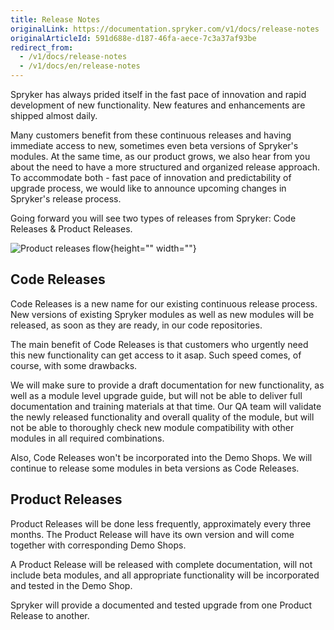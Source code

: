 ```yaml
---
title: Release Notes
originalLink: https://documentation.spryker.com/v1/docs/release-notes
originalArticleId: 591d688e-d187-46fa-aece-7c3a37af93be
redirect_from:
  - /v1/docs/release-notes
  - /v1/docs/en/release-notes
---
```


<!--
Here you can find the latest release notes and archived content. 

Due to the nature of Spryker Commerce OS, we have releases nearly every day. Once or twice a month we aggregate this information into release notes and publish release information to out academy and our mailing list. 

For more information about our release process see: [Atomic Releases](https://spryker.com/blog/sprykers-atomic-releases).

## Latest
Click on one of the links in the menu on the right to view release information.
-->

Spryker has always prided itself in the fast pace of innovation and rapid development of new functionality. New features and enhancements are shipped almost daily.

Many customers benefit from these continuous releases and having  immediate access to new, sometimes even beta versions of Spryker's modules. At the same time, as our product grows, we also hear from you about the need to have a more structured and organized release approach. To accommodate both - fast pace of innovation and predictability of upgrade process, we would like to announce upcoming changes in Spryker's release process.

Going forward you will see two types of releases from Spryker: Code Releases &amp; Product Releases.

![Product releases flow](https://spryker.s3.eu-central-1.amazonaws.com/docs/About/Releases/Release+notes/image2018-8-10_17-10-26.png){height="" width=""}

## Code Releases
Code Releases is a new name for our existing continuous release process. New versions of existing Spryker modules as well as new modules will be released, as soon as they are ready, in our code repositories.

The main benefit of Code Releases is that customers who urgently need this new functionality can get access to it asap. Such speed comes, of course, with some drawbacks.

We will make sure to provide a draft documentation for new functionality, as well as a module level upgrade guide, but will not be able to deliver full documentation and training materials at that time. Our QA team will validate the newly released functionality and overall quality of the module, but will not be able to thoroughly check new module compatibility with other modules in all required combinations.

Also, Code Releases won't be incorporated into the Demo Shops. We will continue to release some modules in beta versions as Code Releases.

## Product Releases
Product Releases will be done less frequently, approximately every three months. The Product Release will have its own version and will come together with corresponding Demo Shops.

A Product Release will be released with complete documentation, will not include beta modules, and all appropriate functionality will be incorporated and tested in the Demo Shop.

Spryker will provide a documented and tested upgrade from one Product Release to another.
